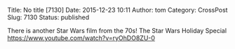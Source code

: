 Title: No title [7130]
Date: 2015-12-23 10:11
Author: tom
Category: CrossPost
Slug: 7130
Status: published

There is another Star Wars film from the 70s! The Star Wars Holiday
Special <https://www.youtube.com/watch?v=ryOhDO8ZU-0>

